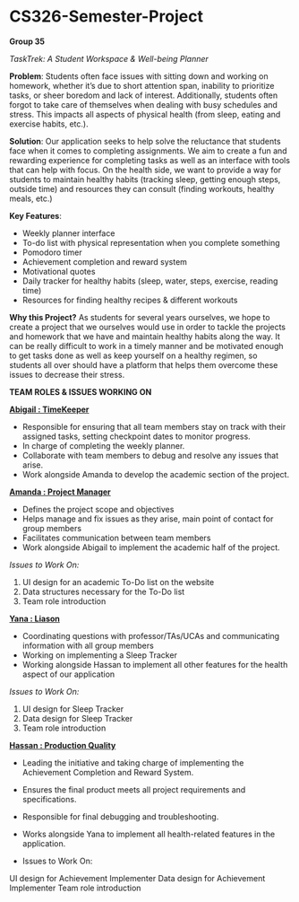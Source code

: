 # CS326-Semester-Project
**Group 35**

_TaskTrek: A Student Workspace & Well-being Planner_

**Problem**: 
Students often face issues with sitting down and working on homework, whether it’s due to short attention span, inability to prioritize tasks, or sheer boredom and lack of interest. Additionally, students often forgot to take care of themselves when dealing with busy schedules and stress. This impacts all aspects of physical health (from sleep, eating and exercise habits, etc.). 

**Solution**: 
Our application seeks to help solve the reluctance that students face when it comes to completing assignments. We aim to create a fun and rewarding experience for completing tasks as well as an interface with tools that can help with focus. On the health side, we want to provide a way for students to maintain healthy habits (tracking sleep, getting enough steps, outside time) and resources they can consult (finding workouts, healthy meals, etc.)

**Key Features**: 
- Weekly planner interface
- To-do list with physical representation when you complete something
- Pomodoro timer
- Achievement completion and reward system
- Motivational quotes
- Daily tracker for healthy habits (sleep, water, steps, exercise, reading time) 
- Resources for finding healthy recipes & different workouts
  
**Why this Project?**
As students for several years ourselves, we hope to create a project that we ourselves would use in order to tackle the projects and homework that we have and maintain healthy habits along the way. It can be really difficult to work in a timely manner and be motivated enough to get tasks done as well as keep yourself on a healthy regimen, so students all over should have a platform that helps them overcome these issues to decrease their stress.

**TEAM ROLES & ISSUES WORKING ON**

<ins>**Abigail : TimeKeeper**</ins>
- Responsible for ensuring that all team members stay on track with their assigned tasks, setting checkpoint dates to monitor progress.
- In charge of completing the weekly planner.
- Collaborate with team members to debug and resolve any issues that arise.
- Work alongside Amanda to develop the academic section of the project.

<ins>**Amanda : Project Manager**</ins>
- Defines the project scope and objectives
- Helps manage and fix issues as they arise, main point of contact for group members
- Facilitates communication between team members
- Work alongside Abigail to implement the academic half of the project.

_Issues to Work On:_
1. UI design for an academic To-Do list on the website
2. Data structures necessary for the To-Do list
3. Team role introduction

<ins>**Yana : Liason**</ins>
- Coordinating questions with professor/TAs/UCAs and communicating information with all group members
- Working on implementing a Sleep Tracker 
- Working alongside Hassan to implement all other features for the health aspect of our application

_Issues to Work On:_
1. UI design for Sleep Tracker
2. Data design for Sleep Tracker
3. Team role introduction

<ins>**Hassan : Production Quality**</ins>
- Leading the initiative and taking charge of implementing the Achievement Completion and Reward System.
- Ensures the final product meets all project requirements and specifications.
- Responsible for final debugging and troubleshooting.
- Works alongside Yana to implement all health-related features in the application.

- Issues to Work On:

UI design for Achievement Implementer
Data design for Achievement Implementer 
Team role introduction
    


